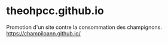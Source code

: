 # theohpcc.github.io

Promotion d'un site contre la consommation des champignons.
https://champiloann.github.io/
